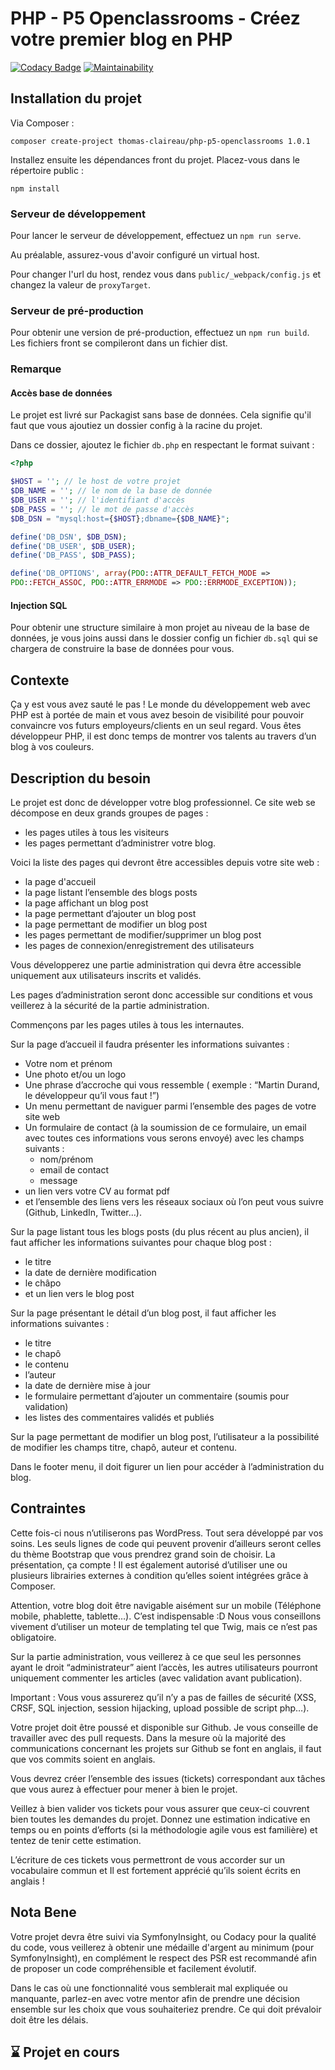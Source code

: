 # PHP - P5 Openclassrooms - Créez votre premier blog en PHP

[![Codacy Badge](https://api.codacy.com/project/badge/Grade/1d8f383a79b64eeb9937e9a2a7dc628b)](https://www.codacy.com/manual/thomas-claireau/PHP-P5-Openclassrooms?utm_source=github.com&utm_medium=referral&utm_content=thomas-claireau/PHP-P5-Openclassrooms&utm_campaign=Badge_Grade)
[![Maintainability](https://api.codeclimate.com/v1/badges/95aa8acf09746a99a43a/maintainability)](https://codeclimate.com/github/thomas-claireau/PHP-P5-Openclassrooms/maintainability)

## Installation du projet

Via Composer :

````text
composer create-project thomas-claireau/php-p5-openclassrooms 1.0.1
````

Installez ensuite les dépendances front du projet. Placez-vous dans le répertoire public :

````text
npm install
````

### Serveur de développement

Pour lancer le serveur de développement, effectuez un `npm run serve`.

Au préalable, assurez-vous d'avoir configuré un virtual host.

Pour changer l'url du host, rendez vous dans `public/_webpack/config.js` et changez la valeur de `proxyTarget`.

### Serveur de pré-production

Pour obtenir une version de pré-production, effectuez un `npm run build`. Les fichiers front se compileront dans un fichier dist.

### Remarque

#### Accès base de données

Le projet est livré sur Packagist sans base de données. Cela signifie qu'il faut que vous ajoutiez un dossier config à la racine du projet.

Dans ce dossier, ajoutez le fichier `db.php` en respectant le format suivant :

````php
<?php

$HOST = ''; // le host de votre projet
$DB_NAME = ''; // le nom de la base de donnée
$DB_USER = ''; // l'identifiant d'accès
$DB_PASS = ''; // le mot de passe d'accès
$DB_DSN = "mysql:host={$HOST};dbname={$DB_NAME}";

define('DB_DSN', $DB_DSN);
define('DB_USER', $DB_USER);
define('DB_PASS', $DB_PASS);

define('DB_OPTIONS', array(PDO::ATTR_DEFAULT_FETCH_MODE => 
PDO::FETCH_ASSOC, PDO::ATTR_ERRMODE => PDO::ERRMODE_EXCEPTION));
````

#### Injection SQL

Pour obtenir une structure similaire à mon projet au niveau de la base de données, je vous joins aussi dans le dossier config un fichier `db.sql` qui se chargera de construire la base de données pour vous.

## Contexte

Ça y est vous avez sauté le pas ! Le monde du développement web avec PHP est à portée de main et vous avez besoin de visibilité pour pouvoir convaincre vos futurs employeurs/clients en un seul regard. Vous êtes développeur PHP, il est donc temps de montrer vos talents au travers d’un blog à vos couleurs.

## Description du besoin

Le projet est donc de développer votre blog professionnel. Ce site web se décompose en deux grands groupes de pages :

-   les pages utiles à tous les visiteurs
-   les pages permettant d’administrer votre blog.

Voici la liste des pages qui devront être accessibles depuis votre site web :

-   la page d'accueil
-   la page listant l’ensemble des blogs posts
-   la page affichant un blog post
-   la page permettant d’ajouter un blog post
-   la page permettant de modifier un blog post
-   les pages permettant de modifier/supprimer un blog post
-   les pages de connexion/enregistrement des utilisateurs

Vous développerez une partie administration qui devra être accessible uniquement aux utilisateurs inscrits et validés.

Les pages d’administration seront donc accessible sur conditions et vous veillerez à la sécurité de la partie administration.

Commençons par les pages utiles à tous les internautes.

Sur la page d’accueil il faudra présenter les informations suivantes :

-   Votre nom et prénom
-   Une photo et/ou un logo
-   Une phrase d’accroche qui vous ressemble ( exemple : “Martin Durand, le développeur qu’il vous faut !”)
-   Un menu permettant de naviguer parmi l’ensemble des pages de votre site web
-   Un formulaire de contact (à la soumission de ce formulaire, un email avec toutes ces informations vous serons envoyé) avec les champs suivants :
    -   nom/prénom
    -   email de contact
    -   message
-   un lien vers votre CV au format pdf
-   et l’ensemble des liens vers les réseaux sociaux où l’on peut vous suivre (Github, LinkedIn, Twitter…).

Sur la page listant tous les blogs posts (du plus récent au plus ancien), il faut afficher les informations suivantes pour chaque blog post :

-   le titre
-   la date de dernière modification
-   le châpo
-   et un lien vers le blog post

Sur la page présentant le détail d’un blog post, il faut afficher les informations suivantes :

-   le titre
-   le chapô
-   le contenu
-   l’auteur
-   la date de dernière mise à jour
-   le formulaire permettant d’ajouter un commentaire (soumis pour validation)
-   les listes des commentaires validés et publiés

Sur la page permettant de modifier un blog post, l’utilisateur a la possibilité de modifier les champs titre, chapô, auteur et contenu.

Dans le footer menu, il doit figurer un lien pour accéder à l’administration du blog.

## Contraintes

Cette fois-ci nous n’utiliserons pas WordPress. Tout sera développé par vos soins. Les seuls lignes de code qui peuvent provenir d’ailleurs seront celles du thème Bootstrap que vous prendrez grand soin de choisir. La présentation, ça compte ! Il est également autorisé d’utiliser une ou plusieurs librairies externes à condition qu’elles soient intégrées grâce à Composer.

Attention, votre blog doit être navigable aisément sur un mobile (Téléphone mobile, phablette, tablette…). C’est indispensable :D
Nous vous conseillons vivement d’utiliser un moteur de templating tel que Twig, mais ce n’est pas obligatoire.

Sur la partie administration, vous veillerez à ce que seul les personnes ayant le droit “administrateur” aient l’accès, les autres utilisateurs pourront uniquement commenter les articles (avec validation avant publication).

Important : Vous vous assurerez qu’il n’y a pas de failles de sécurité (XSS, CRSF, SQL injection, session hijacking, upload possible de script php…).

Votre projet doit être poussé et disponible sur Github. Je vous conseille de travailler avec des pull requests. Dans la mesure où la majorité des communications concernant les projets sur Github se font en anglais, il faut que vos commits soient en anglais.

Vous devrez créer l’ensemble des issues (tickets) correspondant aux tâches que vous aurez à effectuer pour mener à bien le projet.

Veillez à bien valider vos tickets pour vous assurer que ceux-ci couvrent bien toutes les demandes du projet. Donnez une estimation indicative en temps ou en points d’efforts (si la méthodologie agile vous est familière) et tentez de tenir cette estimation.

L’écriture de ces tickets vous permettront de vous accorder sur un vocabulaire commun et Il est fortement apprécié qu’ils soient écrits en anglais !

## Nota Bene

Votre projet devra être suivi via SymfonyInsight, ou Codacy pour la qualité du code, vous veillerez à obtenir une médaille d'argent au minimum (pour SymfonyInsight), en complément le respect des PSR est recommandé afin de proposer un code compréhensible et facilement évolutif.

Dans le cas où une fonctionnalité vous semblerait mal expliquée ou manquante, parlez-en avec votre mentor afin de prendre une décision ensemble sur les choix que vous souhaiteriez prendre. Ce qui doit prévaloir doit être les délais.

## ⌛ Projet en cours

